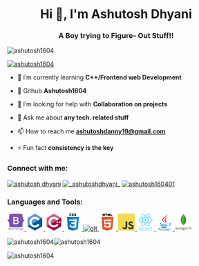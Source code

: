 <h1 align="center">Hi 👋, I'm Ashutosh Dhyani</h1>
<h3 align="center">A Boy trying to Figure- Out Stuff!!</h3>

<p align="left"> <img src="https://komarev.com/ghpvc/?username=ashutosh1604&label=Profile%20views&color=0e75b6&style=flat" alt="ashutosh1604" /> </p>

<p align="left"> <a href="https://github.com/ryo-ma/github-profile-trophy"><img src="https://github-profile-trophy.vercel.app/?username=ashutosh1604" alt="ashutosh1604" /></a> </p>

- 🌱 I’m currently learning **C++/Frontend web Development**

- 👯 Github **Ashutosh1604**

- 🤝 I’m looking for help with **Collaboration on projects**

- 💬 Ask me about **any tech. related stuff**

- 📫 How to reach me **ashutoshdanny19@gmail.com**

- ⚡ Fun fact **consistency is the key**

<h3 align="left">Connect with me:</h3>
<p align="left">
<a href="https://fb.com/ashutosh dhyani" target="blank"><img align="center" src="https://raw.githubusercontent.com/rahuldkjain/github-profile-readme-generator/master/src/images/icons/Social/facebook.svg" alt="ashutosh dhyani" height="30" width="40" /></a>
<a href="https://instagram.com/_ashutoshdhyani_" target="blank"><img align="center" src="https://raw.githubusercontent.com/rahuldkjain/github-profile-readme-generator/master/src/images/icons/Social/instagram.svg" alt="_ashutoshdhyani_" height="30" width="40" /></a>
<a href="https://www.leetcode.com/ashutosh160401" target="blank"><img align="center" src="https://raw.githubusercontent.com/rahuldkjain/github-profile-readme-generator/master/src/images/icons/Social/leet-code.svg" alt="ashutosh160401" height="30" width="40" /></a>
</p>

<h3 align="left">Languages and Tools:</h3>
<p align="left"> <a href="https://getbootstrap.com" target="_blank" rel="noreferrer"> <img src="https://raw.githubusercontent.com/devicons/devicon/master/icons/bootstrap/bootstrap-plain-wordmark.svg" alt="bootstrap" width="40" height="40"/> </a> <a href="https://www.cprogramming.com/" target="_blank" rel="noreferrer"> <img src="https://raw.githubusercontent.com/devicons/devicon/master/icons/c/c-original.svg" alt="c" width="40" height="40"/> </a> <a href="https://www.w3schools.com/cpp/" target="_blank" rel="noreferrer"> <img src="https://raw.githubusercontent.com/devicons/devicon/master/icons/cplusplus/cplusplus-original.svg" alt="cplusplus" width="40" height="40"/> </a> <a href="https://www.w3schools.com/css/" target="_blank" rel="noreferrer"> <img src="https://raw.githubusercontent.com/devicons/devicon/master/icons/css3/css3-original-wordmark.svg" alt="css3" width="40" height="40"/> </a> <a href="https://git-scm.com/" target="_blank" rel="noreferrer"> <img src="https://www.vectorlogo.zone/logos/git-scm/git-scm-icon.svg" alt="git" width="40" height="40"/> </a> <a href="https://www.w3.org/html/" target="_blank" rel="noreferrer"> <img src="https://raw.githubusercontent.com/devicons/devicon/master/icons/html5/html5-original-wordmark.svg" alt="html5" width="40" height="40"/> </a> <a href="https://developer.mozilla.org/en-US/docs/Web/JavaScript" target="_blank" rel="noreferrer"> <img src="https://raw.githubusercontent.com/devicons/devicon/master/icons/javascript/javascript-original.svg" alt="javascript" width="40" height="40"/> </a> <a href="https://reactjs.org/" target="_blank" rel="noreferrer"> <img src="https://raw.githubusercontent.com/devicons/devicon/master/icons/react/react-original-wordmark.svg" alt="react" width="40" height="40"/> </a>   <a href="https://www.java.com" target="_blank" rel="noreferrer"> <img src="https://raw.githubusercontent.com/devicons/devicon/master/icons/java/java-original.svg" alt="java" width="40" height="40"/> </a> <a href="https://www.mongodb.com/" target="_blank" rel="noreferrer"> <img src="https://raw.githubusercontent.com/devicons/devicon/master/icons/mongodb/mongodb-original-wordmark.svg" alt="mongodb" width="40" height="40"/> </a> </p>


<p><img align="left"  src="https://github-readme-stats.vercel.app/api/top-langs?username=ashutosh1604&show_icons=true&locale=en&layout=compact" alt="ashutosh1604" /></p>


<p>&nbsp;<img align="left"  src="https://github-readme-stats.vercel.app/api?username=ashutosh1604&show_icons=true&locale=en" alt="ashutosh1604" /></p>


<p><img align="center"  src="https://github-readme-streak-stats.herokuapp.com/?user=ashutosh1604&" alt="ashutosh1604" /></p>


